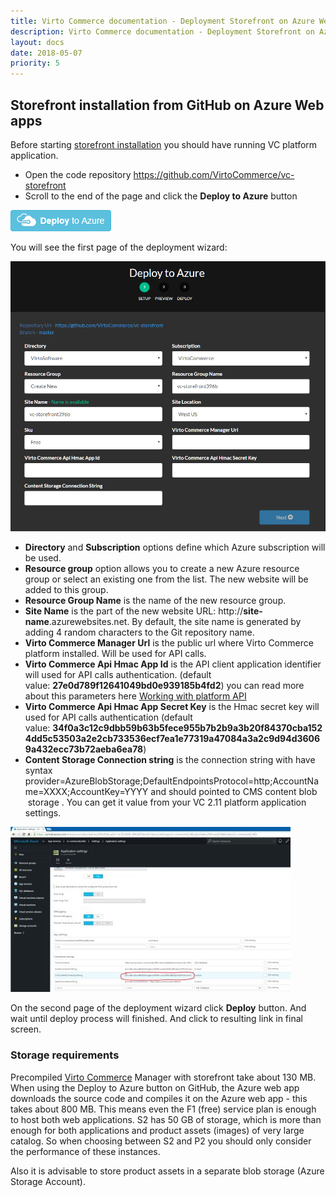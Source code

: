 ```yaml
---
title: Virto Commerce documentation - Deployment Storefront on Azure Web apps
description: Virto Commerce documentation - Deployment Storefront on Azure Web apps
layout: docs
date: 2018-05-07
priority: 5
---
```


## Storefront installation from GitHub on Azure Web apps

Before starting <a class="crosslink" href="https://virtocommerce.com/ecommerce-website" target="_blank">storefront installation</a> you should have running VC platform application.

* Open the code repository <a href="https://github.com/VirtoCommerce/vc-storefront" rel="nofollow">https://github.com/VirtoCommerce/vc-storefront</a>
* Scroll to the end of the page and click the **Deploy to Azure** button

![Deploy to Azure button](./images/image2015-4-6_16-43-13.png "Deploy to Azure button")
  
You will see the first page of the deployment wizard:
  
![First step of Deploy Wizard](./images/image2016-6-10_15-59-8.png "First step of Deploy Wizard")
  
* **Directory** and **Subscription** options define which Azure subscription will be used.
* **Resource group** option allows you to create a new Azure resource group or select an existing one from the list. The new website will be added to this group.
* **Resource Group Name** is the name of the new resource group.
* **Site Name** is the part of the new website URL: http://**site-name**.azurewebsites.net. By default, the site name is generated by adding 4 random characters to the Git repository name.
* **Virto Commerce Manager Url** is the public url where Virto Commerce platform installed. Will be used for API calls.
* **Virto Commerce Api Hmac App Id** is the API client application identifier will used for API calls authentication. (default value: **27e0d789f12641049bd0e939185b4fd2**) you can read more about this parameters here [Working with platform API](https://virtocommerce.com/docs/vc2devguide/development-scenarios/working-with-platform-api)
* **Virto Commerce Api Hmac App Secret Key** is the Hmac secret key will used for API calls authentication (default value: **34f0a3c12c9dbb59b63b5fece955b7b2b9a3b20f84370cba1524dd5c53503a2e2cb733536ecf7ea1e77319a47084a3a2c9d94d36069a432ecc73b72aeba6ea78**)
* **Content Storage Connection string** is the connection string with have syntax provider=AzureBlobStorage;DefaultEndpointsProtocol=http;AccountName=XXXX;AccountKey=YYYY and should pointed to CMS content blob  storage . You can get it value from your VC 2.11 platform application settings.

![Virto Commerce 2 application settings in Azure](./images/image2016-6-10_16-15-5.png "Virto Commerce 2 application settings in Azure")

On the second page of the deployment wizard click **Deploy** button. And wait until deploy process will finished. And click to resulting link in final screen.

### Storage requirements

Precompiled <a class="crosslink" href="https://virtocommerce.com/b2b-ecommerce-platform" target="_blank">Virto Commerce</a> Manager with storefront take about 130 MB. When using the Deploy to Azure button on GitHub, the Azure web app downloads the source code and compiles it on the Azure web app - this takes about 800 MB. This means even the F1 (free) service plan is enough to host both web applications. S2 has 50 GB of storage, which is more than enough for both applications and product assets (images) of very large catalog. So when choosing between S2 and P2 you should only consider the performance of these instances. 

Also it is advisable to store product assets in a separate blob storage (Azure Storage Account).
